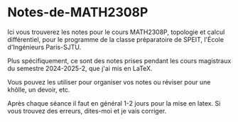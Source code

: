 # Notes-de-MATH2308P

Ici vous trouverez les notes pour le cours MATH2308P, topologie et calcul différentiel, pour le programme de la classe préparatoire de SPEIT, l'École d'Ingénieurs Paris-SJTU. 

Plus spécifiquement, ce sont des notes prises pendant les cours magistraux du semestre 2024-2025-2, que j'ai mis en LaTeX. 

Vous pouvez les utiliser pour organiser vos notes ou réviser pour une khôlle, un devoir, etc. 

Après chaque séance il faut en général 1-2 jours pour la mise en latex. Si vous trouvez des erreurs, dites-moi et je vais corriger.
